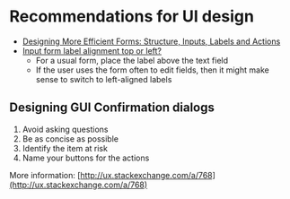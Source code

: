 # Recommendations for UI design

* [Designing More Efficient Forms: Structure, Inputs, Labels and Actions](https://uxplanet.org/designing-more-efficient-forms-structure-inputs-labels-and-actions-e3a47007114f)
* [Input form label alignment top or left?](https://ux.stackexchange.com/questions/8480/input-form-label-alignment-top-or-left)
  * For a usual form, place the label above the text field
  * If the user uses the form often to edit fields, then it might make sense to switch to left-aligned labels

## Designing GUI Confirmation dialogs

1. Avoid asking questions
2. Be as concise as possible
3. Identify the item at risk
4. Name your buttons for the actions

More information: [http://ux.stackexchange.com/a/768](http://ux.stackexchange.com/a/768)

